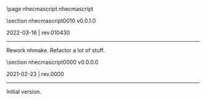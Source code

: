 \page nhecmascript nhecmascript

<div style="max-width:700px;">

\section nhecmascript0010 v0.0.1.0

2022-03-16 | rev.010430

 ---

 Rework nhmake. Refactor a lot of stuff.



\section nhecmascript0000 v0.0.0.0

2021-02-23 | rev.0000

 ---

 Initial version.



</div>